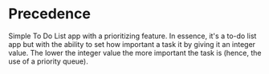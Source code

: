 # Precedence
Simple To Do List app with a prioritizing feature. In essence, it's a to-do list app but with
  the ability to set how important a task it by giving it an integer value. The lower the integer
  value the more important the task is (hence, the use of a priority queue).
  
